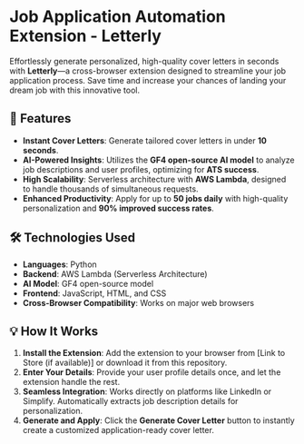 # Job Application Automation Extension - Letterly  

Effortlessly generate personalized, high-quality cover letters in seconds with **Letterly**—a cross-browser extension designed to streamline your job application process. Save time and increase your chances of landing your dream job with this innovative tool.

## 🚀 Features  

- **Instant Cover Letters**: Generate tailored cover letters in under **10 seconds**.  
- **AI-Powered Insights**: Utilizes the **GF4 open-source AI model** to analyze job descriptions and user profiles, optimizing for **ATS success**.  
- **High Scalability**: Serverless architecture with **AWS Lambda**, designed to handle thousands of simultaneous requests.  
- **Enhanced Productivity**: Apply for up to **50 jobs daily** with high-quality personalization and **90% improved success rates**.  

## 🛠️ Technologies Used  

- **Languages**: Python  
- **Backend**: AWS Lambda (Serverless Architecture)  
- **AI Model**: GF4 open-source model  
- **Frontend**: JavaScript, HTML, and CSS  
- **Cross-Browser Compatibility**: Works on major web browsers  

## 💡 How It Works  

1. **Install the Extension**: Add the extension to your browser from [Link to Store (if available)] or download it from this repository.  
2. **Enter Your Details**: Provide your user profile details once, and let the extension handle the rest.  
3. **Seamless Integration**: Works directly on platforms like LinkedIn or Simplify. Automatically extracts job description details for personalization.  
4. **Generate and Apply**: Click the **Generate Cover Letter** button to instantly create a customized application-ready cover letter.
